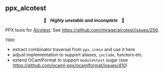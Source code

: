 ## ppx_alcotest

<p align="center">🚧&nbsp;&nbsp;&nbsp;<b><i>Highly unstable and incomplete</i></b>&nbsp;&nbsp;&nbsp;🚧</p>

PPX tools for [Alcotest](https://github.com/mirage/alcotest). See https://github.com/mirage/alcotest/issues/256.

`TODO`:
- extract combinator traversal from `ppx_irmin` and use it here
- adjust implementation to support aliases, `include`, functors etc.
- extend OCamlFormat to support `module%test` sugar (see https://github.com/ocaml-ppx/ocamlformat/issues/410)
